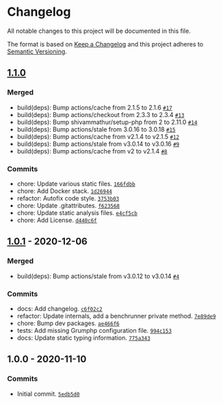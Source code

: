 # Changelog

All notable changes to this project will be documented in this file.

The format is based on [Keep a Changelog](https://keepachangelog.com/en/1.0.0/)
and this project adheres to [Semantic Versioning](https://semver.org/spec/v2.0.0.html).

## [1.1.0](https://github.com/loophp/nanobench/compare/1.0.1...1.1.0)

### Merged

- build(deps): Bump actions/cache from 2.1.5 to 2.1.6 [`#17`](https://github.com/loophp/nanobench/pull/17)
- build(deps): Bump actions/checkout from 2.3.3 to 2.3.4 [`#13`](https://github.com/loophp/nanobench/pull/13)
- build(deps): Bump shivammathur/setup-php from 2 to 2.11.0 [`#14`](https://github.com/loophp/nanobench/pull/14)
- build(deps): Bump actions/stale from 3.0.16 to 3.0.18 [`#15`](https://github.com/loophp/nanobench/pull/15)
- build(deps): Bump actions/cache from v2.1.4 to v2.1.5 [`#12`](https://github.com/loophp/nanobench/pull/12)
- build(deps): Bump actions/stale from v3.0.14 to v3.0.16 [`#9`](https://github.com/loophp/nanobench/pull/9)
- build(deps): Bump actions/cache from v2 to v2.1.4 [`#8`](https://github.com/loophp/nanobench/pull/8)

### Commits

- chore: Update various static files. [`166fdbb`](https://github.com/loophp/nanobench/commit/166fdbbdf255f750b03649b74c7f50fead9960df)
- chore: Add Docker stack. [`1d26944`](https://github.com/loophp/nanobench/commit/1d26944b4ce1e2db79f1efd09ef15256d6502763)
- refactor: Autofix code style. [`3753b03`](https://github.com/loophp/nanobench/commit/3753b0303ccb2110866090c6b1523e525accfc35)
- chore: Update .gitattributes. [`f623568`](https://github.com/loophp/nanobench/commit/f6235689a9da108007e4f524a9fd7ad4cf63b5eb)
- chore: Update static analysis files. [`e4cf5cb`](https://github.com/loophp/nanobench/commit/e4cf5cb03a68d71dc86b9e3ca4810833c3b04523)
- chore: Add License. [`d440c6f`](https://github.com/loophp/nanobench/commit/d440c6f243a3551521759b39ce0dcc41983331ff)

## [1.0.1](https://github.com/loophp/nanobench/compare/1.0.0...1.0.1) - 2020-12-06

### Merged

- build(deps): Bump actions/stale from v3.0.12 to v3.0.14 [`#4`](https://github.com/loophp/nanobench/pull/4)

### Commits

- docs: Add changelog. [`c6f02c2`](https://github.com/loophp/nanobench/commit/c6f02c20fab749fff8c47a29440f8778f8cb41ca)
- refactor: Update internals, add a benchrunner private method. [`7e89de9`](https://github.com/loophp/nanobench/commit/7e89de9c26b4124fc6fd343e9f4943a905c3aad1)
- chore: Bump dev packages. [`ae466f6`](https://github.com/loophp/nanobench/commit/ae466f62a603515dcb78af85f2b72be9801924de)
- tests: Add missing Grumphp configuration file. [`994c153`](https://github.com/loophp/nanobench/commit/994c1535deae669854c9aae17263da182a0a946d)
- docs: Update static typing information. [`775a343`](https://github.com/loophp/nanobench/commit/775a3438a614627ba7b061f93d5fe71dcda40b1c)

## 1.0.0 - 2020-11-10

### Commits

- Initial commit. [`5edb5d0`](https://github.com/loophp/nanobench/commit/5edb5d062ed4a1846f7bfa5828bbbbc03aa7a763)
